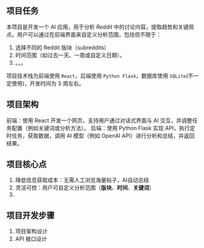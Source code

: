 ## 项目任务

本项目是开发一个 AI 应用，用于分析 *Reddit* 中的讨论内容，提取趋势和关键观点。用户可以通过在前端界面来自定义分析范围，包括但不限于：

1. 选择不同的 Reddit 版块（subreddits）
2. 时间范围（如过去一天、一周或自定义日期）。
3. 。。。

项目技术栈为前端使用 `React`，后端使用 `Python Flask`，数据库使用 `SQLite`(不一定使用)，开发时间为 3 周左右。

## 项目架构

前端：使用 React 开发一个网页，支持用户通过对话式界面与 AI 交互，并调整任务配置（例如关键词或分析方法）。
后端：使用 Python Flask 实现 API，执行定时任务，获取数据，调用 AI 模型（例如 OpenAI API）进行分析和总结，并返回结果。

## 项目核心点

1. 降低信息获取成本：无需人工浏览海量帖子，AI自动总结
2. 灵活可控：用户可自定义分析范围（**版块**、**时间**、**关键词**）
3.

## 项目开发步骤

1. 项目架构设计
2. API 接口设计
